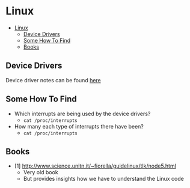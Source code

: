 # Linux

- [Linux](#linux)
  - [Device Drivers](#device-drivers)
  - [Some How To Find](#some-how-to-find)
  - [Books](#books)

## Device Drivers

Device driver notes can be found [here](DeviceDrivers.md)

## Some How To Find

- Which interrupts are being used by the device drivers?
  - `cat /proc/interrupts`
- How many each type of interrupts there have been?
  - `cat /proc/interrupts`

## Books

- [1] <http://www.science.unitn.it/~fiorella/guidelinux/tlk/node5.html>
  - Very old book
  - But provides insights how we have to understand the Linux code
